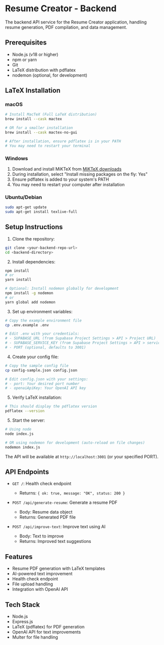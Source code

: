 # Resume Creator - Backend

The backend API service for the Resume Creator application, handling resume generation, PDF compilation, and data management.

## Prerequisites

- Node.js (v18 or higher)
- npm or yarn
- Git
- LaTeX distribution with pdflatex
- nodemon (optional, for development)

## LaTeX Installation

### macOS
```bash
# Install MacTeX (Full LaTeX distribution)
brew install --cask mactex

# OR for a smaller installation
brew install --cask mactex-no-gui

# After installation, ensure pdflatex is in your PATH
# You may need to restart your terminal
```

### Windows
1. Download and install MiKTeX from [MiKTeX downloads](https://miktex.org/download)
2. During installation, select "Install missing packages on the fly: Yes"
3. Ensure pdflatex is added to your system's PATH
4. You may need to restart your computer after installation

### Ubuntu/Debian
```bash
sudo apt-get update
sudo apt-get install texlive-full
```

## Setup Instructions

1. Clone the repository:
```bash
git clone <your-backend-repo-url>
cd <backend-directory>
```

2. Install dependencies:
```bash
npm install
# or
yarn install

# Optional: Install nodemon globally for development
npm install -g nodemon
# or
yarn global add nodemon
```

3. Set up environment variables:
```bash
# Copy the example environment file
cp .env.example .env

# Edit .env with your credentials:
# - SUPABASE_URL (from Supabase Project Settings > API > Project URL)
# - SUPABASE_SERVICE_KEY (from Supabase Project Settings > API > service_role key)
# - PORT (optional, defaults to 3001)
```

4. Create your config file:
```bash
# Copy the sample config file
cp config-sample.json config.json

# Edit config.json with your settings:
# - port: Your desired port number
# - openaiApiKey: Your OpenAI API key
```

5. Verify LaTeX installation:
```bash
# This should display the pdflatex version
pdflatex --version
```

5. Start the server:
```bash
# Using node
node index.js

# OR using nodemon for development (auto-reload on file changes)
nodemon index.js
```

The API will be available at `http://localhost:3001` (or your specified PORT).

## API Endpoints

* `GET /`: Health check endpoint
  - Returns: `{ ok: true, message: "OK", status: 200 }`

* `POST /api/generate-resume`: Generate a resume PDF
  - Body: Resume data object
  - Returns: Generated PDF file

* `POST /api/improve-text`: Improve text using AI
  - Body: Text to improve
  - Returns: Improved text suggestions

## Features

* Resume PDF generation with LaTeX templates
* AI-powered text improvement
* Health check endpoint
* File upload handling
* Integration with OpenAI API

## Tech Stack

* Node.js
* Express.js
* LaTeX (pdflatex) for PDF generation
* OpenAI API for text improvements
* Multer for file handling

##